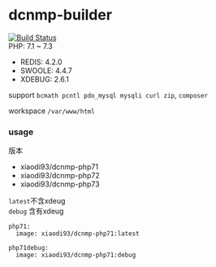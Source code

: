 # dcnmp-builder
[![Build Status](https://travis-ci.org/xiaodit/dcnmp-builder.svg?branch=master)](https://travis-ci.org/xiaodit/dcnmp-builder)  
PHP: 7.1 ~ 7.3 

* REDIS: 4.2.0
* SWOOLE: 4.4.7
* XDEBUG: 2.6.1

support `bcmath pcntl pdo_mysql mysqli curl zip`, `composer`  

workspace `/var/www/html`

### usage
版本
* xiaodi93/dcnmp-php71
* xiaodi93/dcnmp-php72
* xiaodi93/dcnmp-php73

`latest`不含xdeug  
`debug` 含有xdeug
```docker
php71:
  image: xiaodi93/dcnmp-php71:latest
  
php71debug:
  image: xiaodi93/dcnmp-php71:debug
```
